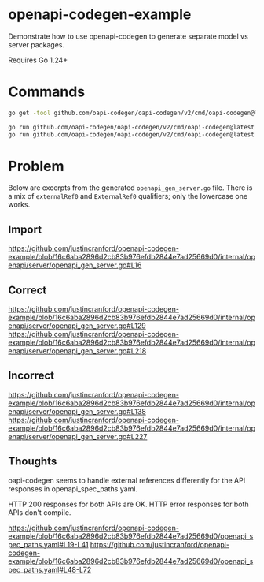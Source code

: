 # openapi-codegen-example
Demonstrate how to use openapi-codegen to generate separate model vs server packages.

Requires Go 1.24+

# Commands
```sh
go get -tool github.com/oapi-codegen/oapi-codegen/v2/cmd/oapi-codegen@latest
```
```sh
go run github.com/oapi-codegen/oapi-codegen/v2/cmd/oapi-codegen@latest --config=openapi_gen_model.yaml  openapi_spec_components.yaml
go run github.com/oapi-codegen/oapi-codegen/v2/cmd/oapi-codegen@latest --config=openapi_gen_server.yaml openapi_spec_paths.yaml
```

# Problem

Below are excerpts from the generated  `openapi_gen_server.go` file. There is a mix of  `externalRef0` and  `ExternalRef0` qualifiers; only the lowercase one works.

## Import

https://github.com/justincranford/openapi-codegen-example/blob/16c6aba2896d2cb83b976efdb2844e7ad25669d0/internal/openapi/server/openapi_gen_server.go#L16

## Correct

https://github.com/justincranford/openapi-codegen-example/blob/16c6aba2896d2cb83b976efdb2844e7ad25669d0/internal/openapi/server/openapi_gen_server.go#L129
https://github.com/justincranford/openapi-codegen-example/blob/16c6aba2896d2cb83b976efdb2844e7ad25669d0/internal/openapi/server/openapi_gen_server.go#L218

## Incorrect

https://github.com/justincranford/openapi-codegen-example/blob/16c6aba2896d2cb83b976efdb2844e7ad25669d0/internal/openapi/server/openapi_gen_server.go#L138
https://github.com/justincranford/openapi-codegen-example/blob/16c6aba2896d2cb83b976efdb2844e7ad25669d0/internal/openapi/server/openapi_gen_server.go#L227

## Thoughts

oapi-codegen seems to handle external references differently for the API responses in openapi_spec_paths.yaml.

HTTP 200 responses for both APIs are OK. HTTP error responses for both APIs don't compile.

https://github.com/justincranford/openapi-codegen-example/blob/16c6aba2896d2cb83b976efdb2844e7ad25669d0/openapi_spec_paths.yaml#L19-L41
https://github.com/justincranford/openapi-codegen-example/blob/16c6aba2896d2cb83b976efdb2844e7ad25669d0/openapi_spec_paths.yaml#L48-L72
